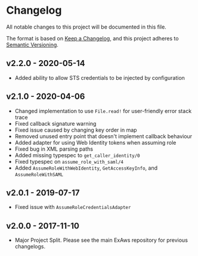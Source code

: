 # Changelog

All notable changes to this project will be documented in this file.

The format is based on [Keep a Changelog](https://keepachangelog.com/en/1.0.0/),
and this project adheres to [Semantic Versioning](https://semver.org/spec/v2.0.0.html).

## v2.2.0 - 2020-05-14

- Added ability to allow STS credentials to be injected by configuration

## v2.1.0 - 2020-04-06

* Changed implementation to use `File.read!` for user-friendly error stack trace
* Fixed callback signature warning
* Fixed issue caused by changing key order in map
* Removed unused entry point that doesn't implement callback behaviour
* Added adapter for using Web Identity tokens when assuming role
* Fixed bug in XML parsing paths
* Added missing typespec to `get_caller_identity/0`
* Fixed typespec on `assume_role_with_saml/4`
* Added `AssumeRoleWithWebIdentity`, `GetAccessKeyInfo`, and `AssumeRoleWithSAML`

## v2.0.1 - 2019-07-17

* Fixed issue with `AssumeRoleCredentialsAdapter`

## v2.0.0 - 2017-11-10

- Major Project Split. Please see the main ExAws repository for previous changelogs.
